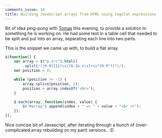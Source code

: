 ```yaml
---
comments_issue: 18
title: Building JavaScript arrays from HTML using regular expressions
---
```


Bit of idea ping-pong with [Tomas](http://tmayr.com) this evening, to provide a solution to something he is working on. He had some text in a table cell that needed to be split and put into an array, separating each line into two parts.

<!-- more -->

This is the snippet we came up with, to build a flat array

```javascript
$(function() {
    var array = $("p.src").html()
        .split(/([0-9]{1})\s([A-Za-z\s]+\s*[0-9°º]*)/);
    var position = 0;

    while (position != -1) {
        array.splice(position, 1);
        position = array.indexOf('<br>');
    }

    $.each(array, function(index, value) {
        $("#array").append(index + " => " + value + "<br />");
    });
});
```

Nice concise bit of Javascript, after iterating through a bunch of (over-complicated array rebuilding on my part) versions.. :D
